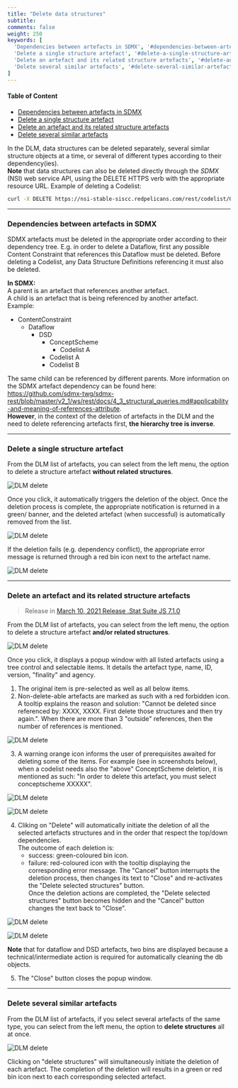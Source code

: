 ```yaml
---
title: "Delete data structures"
subtitle: 
comments: false
weight: 250
keywords: [
  'Dependencies between artefacts in SDMX', '#dependencies-between-artefacts-in-sdmx',
  'Delete a single structure artefact', '#delete-a-single-structure-artefact',
  'Delete an artefact and its related structure artefacts', '#delete-an-artefact-and-its-related-structure-artefacts',
  'Delete several similar artefacts', '#delete-several-similar-artefacts',
]
---
```


#### Table of Content
- [Dependencies between artefacts in SDMX](#dependencies-between-artefacts-in-sdmx)
- [Delete a single structure artefact](#delete-a-single-structure-artefact)
- [Delete an artefact and its related structure artefacts](#delete-an-artefact-and-its-related-structure-artefacts)
- [Delete several similar artefacts](#delete-several-similar-artefacts)


In the DLM, data structures can be deleted separately, several similar structure objects at a time, or several of different types according to their dependency(ies).  
**Note**  that data structures can also be deleted directly through the *SDMX* (NSI) web service API, using the DELETE HTTPS verb with the appropriate resource URL. Example of deleting a Codelist:  
```bash
curl -X DELETE https://nsi-stable-siscc.redpelicans.com/rest/codelist/OECD/COUNTRY/1.0.0
```

---

### Dependencies between artefacts in SDMX
SDMX artefacts must be deleted in the appropriate order according to their dependency tree. E.g. in order to delete a Dataflow, first any possible Content Constraint that references this Dataflow must be deleted. Before deleting a Codelist, any Data Structure Definitions referencing it must also be deleted.  

**In SDMX:**  
A parent is an artefact that references another artefact.  
A child is an artefact that is being referenced by another artefact.  
Example:
* ContentConstraint
    * Dataflow
        * DSD
            * ConceptScheme
                * Codelist A
            * Codelist A
            * Codelist B

The same child can be referenced by different parents. More information on the SDMX artefact dependency can be found here: https://github.com/sdmx-twg/sdmx-rest/blob/master/v2_1/ws/rest/docs/4_3_structural_queries.md#applicability-and-meaning-of-references-attribute.  
**However**, in the context of the deletion of artefacts in the DLM and the need to delete referencing artefacts first, **the hierarchy tree is inverse**.

---

### Delete a single structure artefact
From the DLM list of artefacts, you can select from the left menu, the option to delete a structure artefact **without related structures**. 

![DLM delete](/dotstatsuite-documentation/images/dlm-delete1.png)

Once you click, it automatically triggers the deletion of the object. Once the deletion process is complete, the appropriate notification is returned in a green/ banner, and the deleted artefact (when successful) is automatically removed from the list.

![DLM delete](/dotstatsuite-documentation/images/dlm-delete2.png)

If the deletion fails (e.g. dependency conflict), the appropriate error message is returned through a red bin icon next to the artefact name.

![DLM delete](/dotstatsuite-documentation/images/dlm-delete3.png)

---

### Delete an artefact and its related structure artefacts
> Release in [March 10, 2021 Release .Stat Suite JS 7.1.0](https://sis-cc.gitlab.io/dotstatsuite-documentation/changelog/#march-10-2021)

From the DLM list of artefacts, you can select from the left menu, the option to delete a structure artefact **and/or related structures**.

![DLM delete](/dotstatsuite-documentation/images/dlm-delete4.png)

Once you click, it displays a popup window with all listed artefacts using a tree control and selectable items. It details the artefact type, name, ID, version, "finality" and agency.  
1) The original item is pre-selected as well as all below items.  
2) Non-delete-able artefacts are marked as such with a red forbidden icon. A tooltip explains the reason and solution: "Cannot be deleted since referenced by: XXXX, XXXX. First delete those structures and then try again.". When there are more than 3 "outside" references, then the number of references is mentioned.

![DLM delete](/dotstatsuite-documentation/images/dlm-delete5.png)

3) A warning orange icon informs the user of prerequisites awaited for deleting some of the items. For example (see in screenshots below), when a codelist needs also the "above" ConceptScheme deletion, it is mentioned as such: "In order to delete this artefact, you must select conceptscheme XXXXX".

![DLM delete](/dotstatsuite-documentation/images/dlm-delete6.png)

![DLM delete](/dotstatsuite-documentation/images/dlm-delete7.png)

4) Cliking on "Delete" will automatically initiate the deletion of all the selected artefacts structures and in the order that respect the top/down dependencies.  
The outcome of each deletion is:  
    - success: green-coloured bin icon.
    - failure: red-coloured icon with the tooltip displaying the corresponding error message.
  The "Cancel" button interrupts the deletion process, then changes its text to "Close" and re-activates the "Delete selected structures" button.  
  Once the deletion actions are completed, the "Delete selected structures" button becomes hidden and the "Cancel" button changes the text back to "Close".  

![DLM delete](/dotstatsuite-documentation/images/dlm-delete8.png)

![DLM delete](/dotstatsuite-documentation/images/dlm-delete9.png)

**Note** that for dataflow and DSD artefacts, two bins are displayed because a technical/intermediate action is required for automatically cleaning the db objects.

5) The "Close" button closes the popup window.

---

### Delete several similar artefacts
From the DLM list of artefacts, if you select several artefacts of the same type, you can select from the left menu, the option to **delete structures** all at once. 

![DLM delete](/dotstatsuite-documentation/images/dlm-delete10.png)

Clicking on "delete structures" will simultaneously initiate the deletion of each artefact. The completion of the deletion will results in a green or red bin icon next to each corresponding selected artefact.
